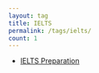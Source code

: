 ```yaml
---
layout: tag
title: IELTS
permalink: /tags/ielts/
count: 1
---
```


- [IELTS Preparation](https://astroxu.github.io/2024/12/24/blog/202412_ielts_preparation/)
